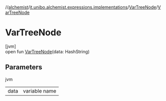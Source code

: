 //[alchemist](../../../index.md)/[it.unibo.alchemist.expressions.implementations](../index.md)/[VarTreeNode](index.md)/[VarTreeNode](-var-tree-node.md)

# VarTreeNode

[jvm]\
open fun [VarTreeNode](-var-tree-node.md)(data: HashString)

## Parameters

jvm

| | |
|---|---|
| data | variable name |

